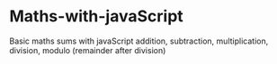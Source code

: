 # Maths-with-javaScript
Basic maths sums with javaScript
addition, 
subtraction, 
multiplication, 
division, 
modulo (remainder after division)
